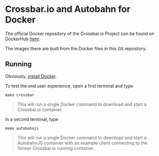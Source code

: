 # Crossbar.io and Autobahn for Docker

The official Docker repository of the Crossbar.io Project can be found on DockerHub [here](https://hub.docker.com/r/crossbario/crossbar/).

The images there are built from the Docker files in this Git repository.

## Running

Obviously, [install Docker](https://docs.docker.com/linux/).

To test the end user experience, open a first terminal and type

```console
make crossbar
```

> This will run a single Docker command to download and start a Crossbar.io container.

In a second terminal, type

```console
make autobahnjs
```

> This will run a single Docker command to download and start a AutobahnJS container with an example client connecting to the former Crossbar.io running container.
